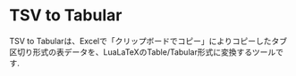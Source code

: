 # TSV to Tabular
TSV to Tabularは、Excelで「クリップボードでコピー」によりコピーしたタブ区切り形式の表データを、LuaLaTeXのTable/Tabular形式に変換するツールです.